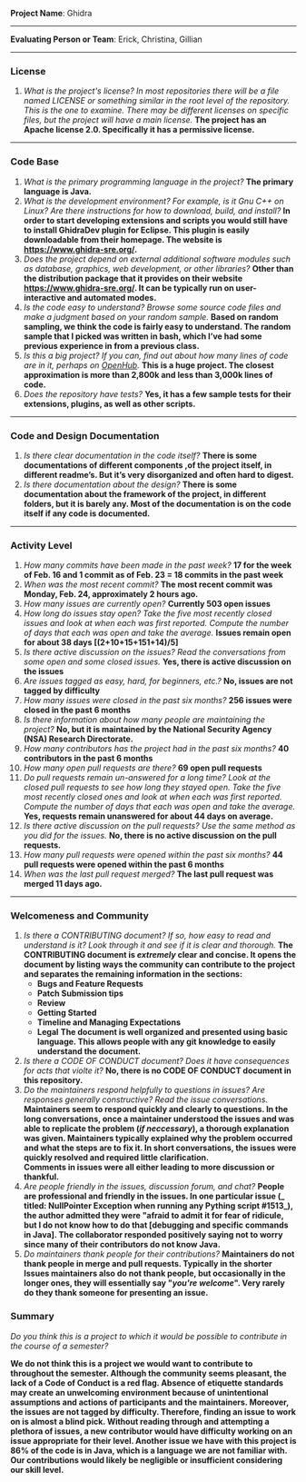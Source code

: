 **Project Name**: Ghidra


---

**Evaluating Person or Team**: Erick, Christina, Gillian 


---


### License

1. *What is the project's license?
In most repositories there will be a file named LICENSE or something similar in
the root level of the repository. This is the one to examine. There may be
different licenses on specific files, but the project will have a main license.*
    **The project has an Apache license 2.0. Specifically it has a permissive license.**

---

### Code Base

1. *What is the primary programming language in the project?*
    **The primary language is Java.**
1. *What is the development environment? For example, is it Gnu C++ on Linux?
Are there instructions for how to download, build, and install?*
    **In order to start developing extensions and scripts you would still have to install GhidraDev plugin for Eclipse. This plugin is easily downloadable from their homepage. The website is https://www.ghidra-sre.org/.**
1. *Does the project depend on external additional software modules such as
database,  graphics, web development, or other libraries?*
    **Other than the distribution package that it provides on their website https://www.ghidra-sre.org/.   It can be typically run on user-interactive and automated modes.**
1. *Is the code easy to understand? Browse some source code files and make
a judgment based on your random sample.*
    **Based on random sampling, we think the code is fairly easy to understand. The random sample that I picked was written in bash, which I’ve had some previous experience in from a previous class.**
1. *Is this a big project? If you can, find out about how many lines of code
are in it, perhaps on [OpenHub](https://www.openhub.net/).*
    **This is a huge project. The closest approximation is more than 2,800k and less than 3,000k lines of code.**
1. *Does the repository have tests?*
    **Yes, it has a few sample tests for their extensions, plugins, as well as other scripts.**

---

### Code and Design Documentation
1. *Is there clear documentation in the code itself?*
    **There is some documentations of different components ,of the project itself, in different readme’s. But it’s very disorganized and often hard to digest.**
1. *Is there documentation about the design?*
    **There is some documentation about the framework of the project, in different folders, but it is barely any. Most of the documentation is on the code itself if any code is documented.**

---


### Activity Level

1. *How many commits have been made in the past week?*
    **17 for the week of Feb. 16 and 1 commit as of Feb. 23 =  18 commits in the past week**
1. *When was the most recent commit?*
    **The most recent commit was Monday, Feb. 24, approximately 2 hours ago.**
1. *How many issues are currently open?*
    **Currently 503 open issues**
1. *How long do issues stay open? Take the five most recently closed issues and look at when each was first reported.
Compute the number of days that each was open and take the average.*
    **Issues remain open for about 38 days [(2+10+15+151+14)/5]**
1. *Is there active discussion on the issues? Read the conversations from some open and some closed issues.*
    **Yes, there is active discussion on the issues**
1. *Are issues tagged as easy, hard, for beginners, etc.?*
    **No, issues are not tagged by difficulty**
1. *How many issues were closed in the past six months?*
    **256 issues were closed in the past 6 months**
1. *Is there information about how many people are maintaining the project?*
    **No, but it is maintained by the National Security Agency (NSA) Research Directorate.**
1. *How many contributors has the project had in the past six months?*
    **40 contributors in the past 6 months**
1. *How many open pull requests are there?*
    **69 open pull requests**
1. *Do pull requests remain un-answered for a long time? Look at the closed pull requests to see how long they stayed open. Take the five most recently closed ones and look at when each was first reported. Compute the number of days that each was open and take the average.*
    **Yes, requests remain unanswered for about 44 days on average.**
1. *Is there active discussion on the pull requests? Use the same method as you did for the issues.*
    **No, there is no active discussion on the pull requests.**
1. *How many pull requests were opened within the past six months?*
    **44 pull requests were opened within the past 6 months**
1. *When was the last  pull request  merged?*
    **The last pull request was merged 11 days ago.**

---
### Welcomeness and Community

1. *Is there a CONTRIBUTING document? If so, how easy to read and understand is it? Look through it and see if it is clear and thorough.*
    **The CONTRIBUTING document is _extremely_ clear and concise. It opens the document by listing ways the community can contribute to the project and separates the remaining information in the sections:**  
    * **Bugs and Feature Requests**
    * **Patch Submission tips**
    * **Review**
    * **Getting Started**
    * **Timeline and Managing Expectations**
    * **Legal**
    **The document is well organized and presented using basic language. This allows people with any git knowledge to easily understand the document.**
1. *Is there a CODE OF CONDUCT document? Does it have consequences for acts that
violte it?*
    **No, there is no CODE OF CONDUCT document in this repository.**
1. *Do the maintainers respond helpfully to questions in issues? Are responses generally constructive? Read the issue conversations.*
    **Maintainers seem to respond quickly and clearly to questions. In the long conversations, once a maintainer understood the issues and was able to replicate the problem (_if neccessary_), a thorough explanation was given. Maintainers typically explained why the problem occurred and what the steps are to fix it. In short conversations, the issues were quickly resolved and required little clarification.**  
    **Comments in issues were all either leading to more discussion or thankful.**
1. *Are people friendly in the issues, discussion forum, and chat?*
    **People are professional and friendly in the issues. In one particular issue (_ titled: NullPointer Exception when running any Pything script #1513_), the author admitted they were "afraid to admit it for fear of ridicule, but I do not know how to do that [debugging and specific commands in Java]. The collaborator responded positively saying not to worry since many of their contributors do not know Java.**
1. *Do maintainers thank people for their contributions?*
    **Maintainers do not thank people in merge and pull requests. Typically in the shorter Issues maintainers also do not thank people, but occasionally in the longer ones, they will essentially say "_you're welcome_". Very rarely do they thank someone for presenting an issue.**

### Summary
*Do you think  this is a project to which it would be possible to contribute in the
course of a semester?*

**We do not think this is a project we would **want** to contribute to throughout the semester. Although the community seems pleasant, the lack of a Code of Conduct is a red flag. Absence of etiquette standards may create an unwelcoming environment because of unintentional assumptions and actions of participants and the maintainers.  Moreover, the issues are not tagged by difficulty. Therefore, finding an issue to work on is almost a blind pick. Without reading through and attempting a plethora of issues, a new contributor would have difficulty working on an issue appropriate for their level. Another issue we have with this project is 86% of the code is in Java, which is a language we are not familiar with. Our contributions would likely be negligible or insufficient considering our skill level.**
